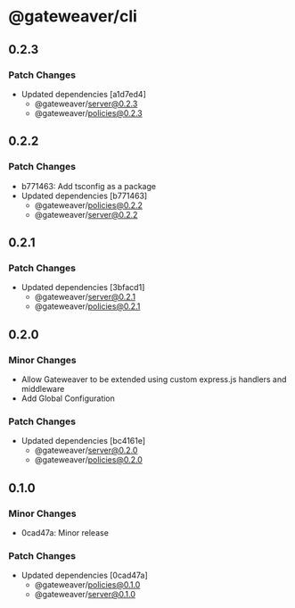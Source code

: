 # @gateweaver/cli

## 0.2.3

### Patch Changes

- Updated dependencies [a1d7ed4]
  - @gateweaver/server@0.2.3
  - @gateweaver/policies@0.2.3

## 0.2.2

### Patch Changes

- b771463: Add tsconfig as a package
- Updated dependencies [b771463]
  - @gateweaver/policies@0.2.2
  - @gateweaver/server@0.2.2

## 0.2.1

### Patch Changes

- Updated dependencies [3bfacd1]
  - @gateweaver/server@0.2.1
  - @gateweaver/policies@0.2.1

## 0.2.0

### Minor Changes

- Allow Gateweaver to be extended using custom express.js handlers and middleware
- Add Global Configuration

### Patch Changes

- Updated dependencies [bc4161e]
  - @gateweaver/server@0.2.0
  - @gateweaver/policies@0.2.0

## 0.1.0

### Minor Changes

- 0cad47a: Minor release

### Patch Changes

- Updated dependencies [0cad47a]
  - @gateweaver/policies@0.1.0
  - @gateweaver/server@0.1.0
